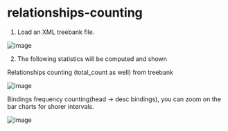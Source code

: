 # relationships-counting

1. Load an XML treebank file.

![image](https://user-images.githubusercontent.com/22726230/145682772-e5626535-322b-45a6-8890-11175b6f0b55.png)

2. The following statistics will be computed and shown

Relationships counting (total_count as well) from treebank

![image](https://user-images.githubusercontent.com/22726230/145682783-96588634-7b71-4096-8753-64caea7081c5.png)

Bindings frequency counting(head -> desc bindings), you can zoom on the bar charts for shorer intervals. 

![image](https://user-images.githubusercontent.com/22726230/145682793-ee292086-dbee-4305-9aef-8c17d8d3374c.png)
